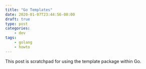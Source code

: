 ```yaml
---
title: "Go Templates"
date: 2020-01-07T23:44:56-08:00
draft: true
type: post
categories:
    - dev
tags:
    - golang
    - howto
---
```


This post is scratchpad for using the template package within Go.